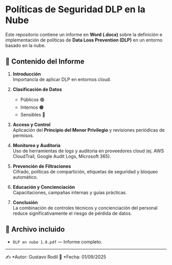 # Políticas de Seguridad DLP en la Nube

Este repositorio contiene un informe en **Word (.docx)** sobre la definición e implementación de políticas de **Data Loss Prevention (DLP)** en un entorno basado en la nube.

## 📑 Contenido del Informe
1. **Introducción**  
   Importancia de aplicar DLP en entornos cloud.

2. **Clasificación de Datos**  
   - Públicos 🟢  
   - Internos 🟠  
   - Sensibles 🔴  

3. **Acceso y Control**  
   Aplicación del **Principio del Menor Privilegio** y revisiones periódicas de permisos.

4. **Monitoreo y Auditoría**  
   Uso de herramientas de logs y auditoría en proveedores cloud (ej. AWS CloudTrail, Google Audit Logs, Microsoft 365).

5. **Prevención de Filtraciones**  
   Cifrado, políticas de compartición, etiquetas de seguridad y bloqueo automático.

6. **Educación y Concienciación**  
   Capacitaciones, campañas internas y guías prácticas.

7. **Conclusión**  
   La combinación de controles técnicos y concienciación del personal reduce significativamente el riesgo de pérdida de datos.

## 📂 Archivo incluido
- `DLP en nube 1.0.pdf` — Informe completo.

---

✍️ *Autor: Gustavo Rodil
📅 *Fecha: 01/09/2025
